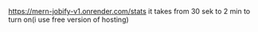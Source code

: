 https://mern-jobify-v1.onrender.com/stats
it takes from 30 sek to 2 min to turn on(i use free version of hosting)
